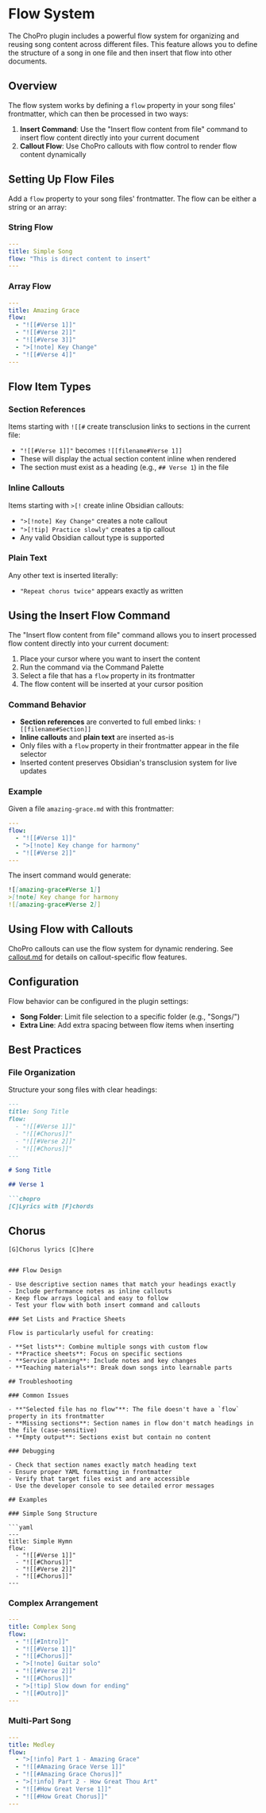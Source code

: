 # Flow System

The ChoPro plugin includes a powerful flow system for organizing and reusing song content across different files. This feature allows you to define the structure of a song in one file and then insert that flow into other documents.

## Overview

The flow system works by defining a `flow` property in your song files' frontmatter, which can then be processed in two ways:

1. **Insert Command**: Use the "Insert flow content from file" command to insert flow content directly into your current document
2. **Callout Flow**: Use ChoPro callouts with flow control to render flow content dynamically

## Setting Up Flow Files

Add a `flow` property to your song files' frontmatter. The flow can be either a string or an array:

### String Flow

```yaml
---
title: Simple Song
flow: "This is direct content to insert"
---
```

### Array Flow

```yaml
---
title: Amazing Grace
flow:
  - "![[#Verse 1]]"
  - "![[#Verse 2]]"
  - "![[#Verse 3]]"
  - ">[!note] Key Change"
  - "![[#Verse 4]]"
---
```

## Flow Item Types

### Section References

Items starting with `![[#` create transclusion links to sections in the current file:

- `"![[#Verse 1]]"` becomes `![[filename#Verse 1]]`
- These will display the actual section content inline when rendered
- The section must exist as a heading (e.g., `## Verse 1`) in the file

### Inline Callouts

Items starting with `>[!` create inline Obsidian callouts:

- `">[!note] Key Change"` creates a note callout
- `">[!tip] Practice slowly"` creates a tip callout
- Any valid Obsidian callout type is supported

### Plain Text

Any other text is inserted literally:

- `"Repeat chorus twice"` appears exactly as written

## Using the Insert Flow Command

The "Insert flow content from file" command allows you to insert processed flow content directly into your current document:

1. Place your cursor where you want to insert the content
2. Run the command via the Command Palette
3. Select a file that has a `flow` property in its frontmatter
4. The flow content will be inserted at your cursor position

### Command Behavior

- **Section references** are converted to full embed links: `![[filename#Section]]`
- **Inline callouts** and **plain text** are inserted as-is
- Only files with a `flow` property in their frontmatter appear in the file selector
- Inserted content preserves Obsidian's transclusion system for live updates

### Example

Given a file `amazing-grace.md` with this frontmatter:

```yaml
---
flow:
  - "![[#Verse 1]]"
  - ">[!note] Key change for harmony"
  - "![[#Verse 2]]"
---
```

The insert command would generate:

```markdown
![[amazing-grace#Verse 1]]
>[!note] Key change for harmony
![[amazing-grace#Verse 2]]
```

## Using Flow with Callouts

ChoPro callouts can use the flow system for dynamic rendering. See [callout.md](callout.md) for details on callout-specific flow features.

## Configuration

Flow behavior can be configured in the plugin settings:

- **Song Folder**: Limit file selection to a specific folder (e.g., "Songs/")
- **Extra Line**: Add extra spacing between flow items when inserting

## Best Practices

### File Organization

Structure your song files with clear headings:

```markdown
---
title: Song Title
flow:
  - "![[#Verse 1]]"
  - "![[#Chorus]]"
  - "![[#Verse 2]]"
  - "![[#Chorus]]"
---

# Song Title

## Verse 1

```chopro
[C]Lyrics with [F]chords
```

## Chorus

```chopro
[G]Chorus lyrics [C]here
```
```

### Flow Design

- Use descriptive section names that match your headings exactly
- Include performance notes as inline callouts
- Keep flow arrays logical and easy to follow
- Test your flow with both insert command and callouts

### Set Lists and Practice Sheets

Flow is particularly useful for creating:

- **Set lists**: Combine multiple songs with custom flow
- **Practice sheets**: Focus on specific sections
- **Service planning**: Include notes and key changes
- **Teaching materials**: Break down songs into learnable parts

## Troubleshooting

### Common Issues

- **"Selected file has no flow"**: The file doesn't have a `flow` property in its frontmatter
- **Missing sections**: Section names in flow don't match headings in the file (case-sensitive)
- **Empty output**: Sections exist but contain no content

### Debugging

- Check that section names exactly match heading text
- Ensure proper YAML formatting in frontmatter
- Verify that target files exist and are accessible
- Use the developer console to see detailed error messages

## Examples

### Simple Song Structure

```yaml
---
title: Simple Hymn
flow:
  - "![[#Verse 1]]"
  - "![[#Chorus]]"
  - "![[#Verse 2]]"
  - "![[#Chorus]]"
---
```

### Complex Arrangement

```yaml
---
title: Complex Song
flow:
  - "![[#Intro]]"
  - "![[#Verse 1]]"
  - "![[#Chorus]]"
  - ">[!note] Guitar solo"
  - "![[#Verse 2]]"
  - "![[#Chorus]]"
  - ">[!tip] Slow down for ending"
  - "![[#Outro]]"
---
```

### Multi-Part Song

```yaml
---
title: Medley
flow:
  - ">[!info] Part 1 - Amazing Grace"
  - "![[#Amazing Grace Verse 1]]"
  - "![[#Amazing Grace Chorus]]"
  - ">[!info] Part 2 - How Great Thou Art"
  - "![[#How Great Verse 1]]"
  - "![[#How Great Chorus]]"
---
```
